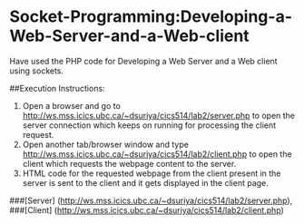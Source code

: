 # Socket-Programming:Developing-a-Web-Server-and-a-Web-client
Have used the PHP code for Developing a Web Server and a Web client using sockets.

##Execution Instructions:
1. Open a browser and go to http://ws.mss.icics.ubc.ca/~dsuriya/cics514/lab2/server.php to open the server connection which keeps on running for processing the client request.
2. Open another tab/browser window and type http://ws.mss.icics.ubc.ca/~dsuriya/cics514/lab2/client.php to open the client which requests the webpage content to the server.
3. HTML code for the requested webpage from the client present in the server is sent to the client and it gets displayed in the client page.

###[Server] (http://ws.mss.icics.ubc.ca/~dsuriya/cics514/lab2/server.php), ###[Client] (http://ws.mss.icics.ubc.ca/~dsuriya/cics514/lab2/client.php)

